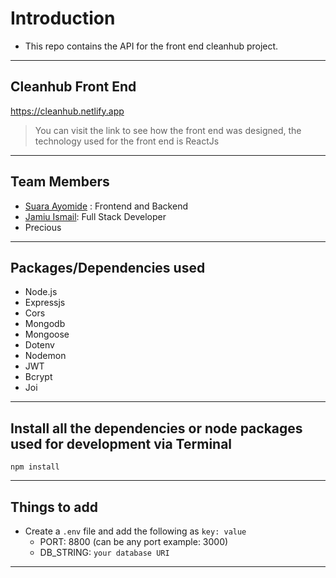 # Introduction

- This repo contains the API for the front end cleanhub project.

---

## Cleanhub Front End

<https://cleanhub.netlify.app>

> You can visit the link to see how the front end was designed, the technology used for the front end is ReactJs

---

## Team Members

- [Suara Ayomide](github.com/aysuarex) : Frontend and Backend
- [Jamiu Ismail](github.com/phantware): Full Stack Developer
- Precious

---

## Packages/Dependencies used

- Node.js
- Expressjs
- Cors
- Mongodb
- Mongoose
- Dotenv
- Nodemon
- JWT
- Bcrypt
- Joi

---

## Install all the dependencies or node packages used for development via Terminal

`npm install`

---

## Things to add

- Create a `.env` file and add the following as `key: value`
  - PORT: 8800 (can be any port example: 3000)
  - DB_STRING: `your database URI`

---
